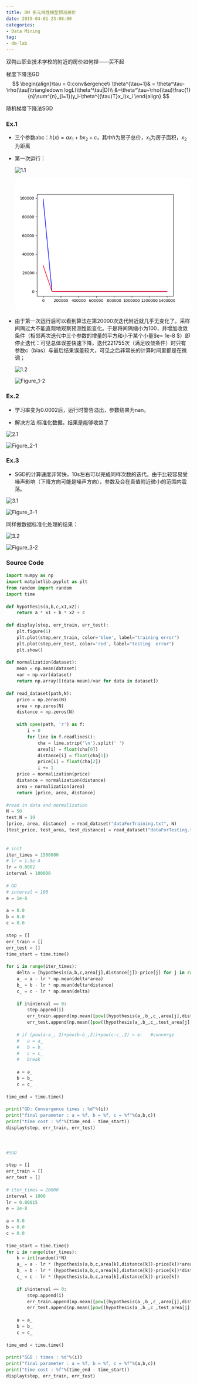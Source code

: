```yaml
---
title: DM 多元线性模型预测房价
date: 2019-04-01 23:08:00
categories:
- Data Mining
tag:
- dm-lab
---
```




双鸭山职业技术学校的附近的房价如何捏——买不起



梯度下降法GD
$$
\begin{align}\tau = 0:conv&ergence\\
\theta^{\tau+1}& = \theta^\tau-\rho(\tau)\triangledown logL(\theta^\tau|D)\\
&=\theta^\tau+\rho(\tau)\frac{1}{n}\sum^{n}_{i=1}(y_i-\theta^{(\tau)T}x_i)x_i
\end{align}
$$

随机梯度下降法SGD





### Ex.1

- 三个参数abc：$h(x) = ax_1+bx_2+c$，其中$h$为房子总价，$x_1$为房子面积，$x_2$为距离

- 第一次运行：

  ![1.1](C:\Users\Yuki\Desktop\2\1.1.JPG)

  ![Figure_1-1](..\pics\Figure_1-1.png)

- 由于第一次运行后可以看到算法在第20000次迭代附近就几乎无变化了。采样间隔过大不能直观地观察预测性能变化。于是将间隔缩小为100，并增加收敛条件（相邻两次迭代中三个参数的增量的平方和小于某个小量$e= 1e-8 $）即停止迭代：可见总体误差快速下降，迭代221755次（满足收敛条件）时只有参数c（bias）与最后结果误差较大，可见之后非常长的计算时间里都是在微调；

  ![1.2](C:\Users\Yuki\Desktop\2\1.2.JPG)

  ![Figure_1-2](C:\Users\Yuki\Desktop\2\Figure_1-2.png)

  

### Ex.2

- 学习率变为0.0002后，运行时警告溢出，参数结果为nan。

- 解决方法:标准化数据。结果是能够收敛了

![2.1](C:\Users\Yuki\Desktop\2\2.1.JPG)

![Figure_2-1](C:\Users\Yuki\Desktop\2\Figure_2-1.png)

### Ex.3

- SGD的计算速度非常快，10s左右可以完成同样次数的迭代。由于比较容易受噪声影响（下降方向可能是噪声方向），参数及会在真值附近微小的范围内震荡。


![3.1](C:\Users\Yuki\Desktop\2\3.1.JPG)

![Figure_3-1](C:\Users\Yuki\Desktop\2\Figure_3-1.png)

同样做数据标准化处理的结果：

![3.2](C:\Users\Yuki\Desktop\2\3.2.JPG)

![Figure_3-2](C:\Users\Yuki\Desktop\2\Figure_3-2.png)

### Source Code

```python
import numpy as np
import matplotlib.pyplot as plt
from random import random
import time

def hypothesis(a,b,c,x1,x2):
	return a * x1 + b * x2 + c

def display(step, err_train, err_test):
	plt.figure(1)
	plt.plot(step,err_train, color='blue', label="training error")
	plt.plot(step,err_test, color='red', label="testing  error")
	plt.show()

def normalization(dataset):
	mean = np.mean(dataset)
	var = np.var(dataset)
	return np.array([(data-mean)/var for data in dataset])

def read_dataset(path,N):
	price = np.zeros(N)
	area = np.zeros(N)
	distance = np.zeros(N)

	with open(path, 'r') as f:
		i = 0
		for line in f.readlines():
			cha = line.strip('\n').split(' ')
			area[i] = float(cha[0])
			distance[i] = float(cha[1])
			price[i] = float(cha[2])
			i += 1
	price = normalization(price)
	distance = normalization(distance)
	area = normalization(area)
	return [price, area, distance]

#read in data and normalization
N = 50
test_N = 10
[price, area, distance]  = read_dataset("dataForTraining.txt", N)
[test_price, test_area, test_distance] = read_dataset("dataForTesting.txt",test_N)


# init
iter_times = 1500000
# lr = 1.5e-4
lr = 0.0002
interval = 100000

# GD
# interval = 100
e = 1e-8

a = 0.0
b = 0.0
c = 0.0

step = []
err_train = []
err_test = []
time_start = time.time()

for i in range(iter_times):
	delta = [hypothesis(a,b,c,area[j],distance[j])-price[j] for j in range(N)]
	a_ = a - lr * np.mean(delta*area)
	b_ = b - lr * np.mean(delta*distance)
	c_ = c - lr * np.mean(delta)

	if i%interval == 0:
		step.append(i)
		err_train.append(np.mean([pow((hypothesis(a_,b_,c_,area[j],distance[j])-price[j]),2) for j in range(N)]))
		err_test.append(np.mean([pow((hypothesis(a_,b_,c_,test_area[j],test_distance[j])-test_price[j]),2) for j in range(test_N)]))

	# if (pow(a-a_, 2)+pow(b-b_,2))+pow(c-c_,2) < e:   #converge
	# 	a = a_
	# 	b = b_
	# 	c = c_
	# 	break

	a = a_
	b = b_
	c = c_

time_end = time.time() 

print("GD: Convergence times : %d"%(i))
print("final parameter : a = %f, b = %f, c = %f"%(a,b,c))
print("time cost : %f"%(time_end - time_start))
display(step, err_train, err_test)



#SGD

step = []
err_train = []
err_test = []

# iter_times = 20000
interval = 1000
lr = 0.00015
e = 1e-8

a = 0.0
b = 0.0
c = 0.0

time_start = time.time()
for i in range(iter_times):
	k = int(random()*N)
	a_ = a - lr * (hypothesis(a,b,c,area[k],distance[k])-price[k])*area[k]
	b_ = b - lr * (hypothesis(a,b,c,area[k],distance[k])-price[k])*distance[k]
	c_ = c - lr * (hypothesis(a,b,c,area[k],distance[k])-price[k])

	if i%interval == 0:
		step.append(i)
		err_train.append(np.mean([pow((hypothesis(a_,b_,c_,area[j],distance[j])-price[j]),2) for j in range(N)]))
		err_test.append(np.mean([pow((hypothesis(a_,b_,c_,test_area[j],test_distance[j])-test_price[j]),2) for j in range(test_N)]))

	a = a_
	b = b_
	c = c_

time_end = time.time()

print("SGD : times : %d"%(i))
print("final parameter : a = %f, b = %f, c = %f"%(a,b,c))
print("time cost : %f"%(time_end - time_start))
display(step, err_train, err_test)

```